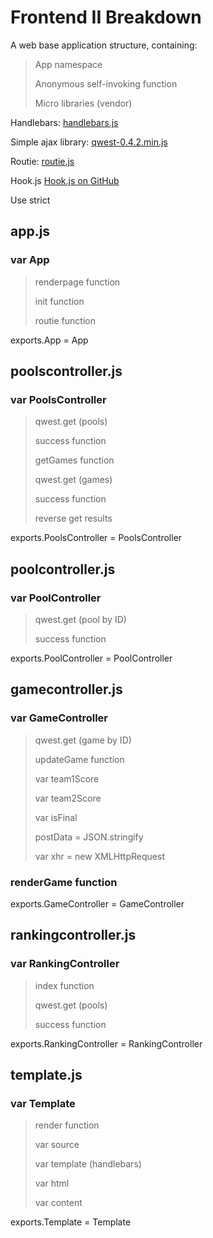 Frontend II Breakdown
=====================

A web base application structure, containing:

> App namespace
>
> Anonymous self-invoking function
>
> Micro libraries (vendor)

Handlebars: <a href="https://github.com/wycats/handlebars.js/">handlebars.js</a><br />

Simple ajax library: <a href="https://github.com/pyrsmk/qwest">qwest-0.4.2.min.js</a><br />

Routie: <a href="http://projects.jga.me/routie/">routie.js</a><br />

Hook.js <a href="https://github.com/jordansinger/hook.js/">Hook.js on GitHub</a><br />

Use strict

app.js
------

### var App

> renderpage function
>
> init function
>
> routie function

exports.App = App


poolscontroller.js
-----------------

### var PoolsController

> qwest.get (pools)
>
> success function
>
> getGames function
>
> qwest.get (games)
>
> success function
>
> reverse get results

exports.PoolsController = PoolsController


poolcontroller.js
------------------

### var PoolController

> qwest.get (pool by ID)
>
> success function

exports.PoolController = PoolController


gamecontroller.js
-----------------

### var GameController

> qwest.get (game by ID)
>
> updateGame function
>
> var team1Score
>
> var team2Score
>
> var isFinal
>
> postData = JSON.stringify
>
> var xhr = new XMLHttpRequest

### renderGame function

exports.GameController = GameController


rankingcontroller.js
--------------------

### var RankingController

> index function
> 
> qwest.get (pools)
> 
> success function

exports.RankingController = RankingController


template.js
-----------

### var Template
> render function
>
> var source
>
> var template (handlebars)
>
> var html
>
> var content

exports.Template = Template